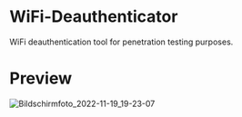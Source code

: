 # WiFi-Deauthenticator
WiFi deauthentication tool for penetration testing purposes.

# Preview

![Bildschirmfoto_2022-11-19_19-23-07](https://user-images.githubusercontent.com/61215846/202866000-64be6119-aa5a-4348-9bef-76247a2ae87b.png)

